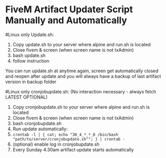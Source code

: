 # FiveM Artifact Updater Script Manually and Automatically

#Linux only
Update.sh:

1. Copy update.sh to your server where alpine and run.sh is located
2. Close fivem & screen  (when screen name is not txAdmin)
3. bash update.sh
4. follow instruction

You can run update.sh at anytime again, screen get automatically closed and reopen after update and you will always have a backup of last artifact version in backup folder

#Linux only
cronjobupdate.sh:
(No interaction necessary - always fetch LATEST OPTIONAL)

1. Copy cronjobupdate.sh to your server where alpine and run.sh is located
2. Close fivem & screen  (when screen name is not txAdmin)
3. bash cronjobupdate.sh
4. Run update automatically: 
5. ```crontab -l | { cat; echo "30_4_*_*_0 /bin/bash "path/to/server/cronjobupdate.sh""; } | crontab -```
6. (optional) enable log in cronjobupdate.sh
7. Every Sunday 4.30am artifact update starts automatically
